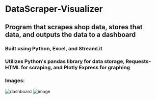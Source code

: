 # DataScraper-Visualizer
## Program that scrapes shop data, stores that data, and outputs the data to a dashboard
### Built using Python, Excel, and StreamLit
### Utilizes Python's pandas library for data storage, Requests-HTML for scraping, and Plotly Express for graphing 
### Images:
![dashboard](https://user-images.githubusercontent.com/98052052/209981417-1a5ef882-9c9e-4bb6-9beb-2bffb623ecb8.jpg)
![image](https://user-images.githubusercontent.com/98052052/209983459-abe1edaf-fb6e-47c4-b98f-a8104b79f36c.png)



